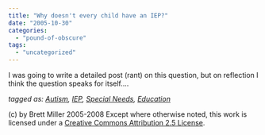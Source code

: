 ```yaml
---
title: "Why doesn't every child have an IEP?"
date: "2005-10-30"
categories: 
  - "pound-of-obscure"
tags: 
  - "uncategorized"
---
```


I was going to write a detailed post (rant) on this question, but on reflection I think the question speaks for itself....  
  
_tagged as: [Autism](http://technorati.com/tag/autism), [IEP](http://technorati.com/tag/IEP), [Special Needs](http://technorati.com/tag/Special+Needs), [Education](http://technorati.com/tag/Education)_

(c) by Brett Miller 2005-2008 Except where otherwise noted, this work is licensed under a [Creative Commons Attribution 2.5 License](http://creativecommons.org/licenses/by/2.5/).
